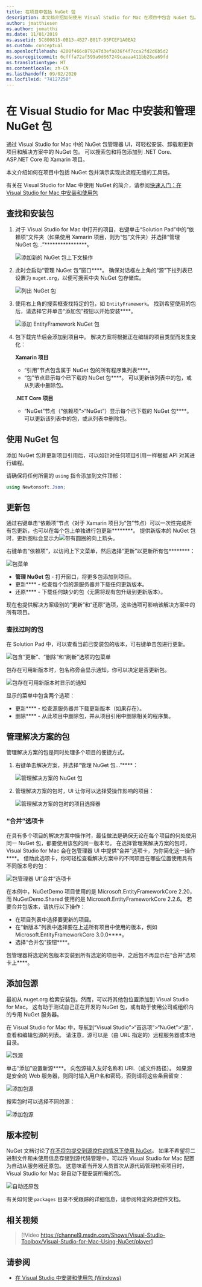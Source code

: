 ```yaml
---
title: 在项目中包括 NuGet 包
description: 本文档介绍如何使用 Visual Studio for Mac 在项目中包含 NuGet 包。 文档将介绍如何查找和下载包，同时介绍 IDE 集成功能。
author: jmatthiesen
ms.author: jomatthi
ms.date: 11/01/2019
ms.assetid: 5C800815-0B13-4B27-B017-95FCEF1A0EA2
ms.custom: conceptual
ms.openlocfilehash: 4200f466c079247d3efa036f4f7cca2fd2d6b5d2
ms.sourcegitcommit: 6cfffa72af599a9d667249caaaa411bb28ea69fd
ms.translationtype: HT
ms.contentlocale: zh-CN
ms.lasthandoff: 09/02/2020
ms.locfileid: "74127250"
---
```

# <a name="install-and-manage-nuget-packages-in-visual-studio-for-mac"></a>在 Visual Studio for Mac 中安装和管理 NuGet 包

通过 Visual Studio for Mac 中的 NuGet 包管理器 UI，可轻松安装、卸载和更新项目和解决方案中的 NuGet 包。 可以搜索包和将包添加到 .NET Core、ASP.NET Core 和 Xamarin 项目。

本文介绍如何在项目中包括 NuGet 包并演示实现此流程无缝的工具链。

有关在 Visual Studio for Mac 中使用 NuGet 的简介，请参阅[快速入门：在 Visual Studio for Mac 中安装和使用包](/nuget/quickstart/install-and-use-a-package-in-visual-studio-mac)

## <a name="find-and-install-a-package"></a>查找和安装包

1. 对于 Visual Studio for Mac 中打开的项目，右键单击“Solution Pad”中的“依赖项”文件夹（如果使用 Xamarin 项目，则为“包”文件夹）并选择“管理 NuGet 包...”****************。

    ![添加新的 NuGet 包上下文操作](media/nuget-walkthrough-packages-menu.png)

2. 此时会启动“管理 NuGet 包”窗口****。 确保对话框左上角的“源”下拉列表已设置为 `nuget.org`，以便可搜索中央 NuGet 包存储库。

    ![列出 NuGet 包](media/nuget-walkthrough-add-packages1.png)

3. 使用右上角的搜索框查找特定的包，如 `EntityFramework`。 找到希望使用的包后，请选择它并单击“添加包”按钮以开始安装****。

    ![添加 EntityFramework NuGet 包](media/nuget-walkthrough-add-packages2.png)

4. 包下载完毕后会添加到项目中。 解决方案将根据正在编辑的项目类型而发生变化：

    **Xamarin 项目**
    * “引用”节点包含属于 NuGet 包的所有程序集列表****。
    * “包”节点显示每个已下载的 NuGet 包****。 可以更新该列表中的包，或从列表中删除包。
    
    **.NET Core 项目**

    * “NuGet”节点（“依赖项”>“NuGet”）显示每个已下载的 NuGet 包****。 可以更新该列表中的包，或从列表中删除包。

## <a name="using-nuget-packages"></a>使用 NuGet 包

添加 NuGet 包并更新项目引用后，可以如针对任何项目引用一样根据 API 对其进行编程。

请确保将任何所需的 `using` 指令添加到文件顶部：

```csharp
using Newtonsoft.Json;
```

<a name="Package_Updates" class="injected"></a>

## <a name="updating-packages"></a>更新包

通过右键单击“依赖项”节点（对于 Xamarin 项目为“包”节点）可以一次性完成所有包更新，也可以在每个包上单独进行包更新********。 提供新版本的 NuGet 包时，更新图标会显示为![带有圆圈的向上箭头](media/nuget-walkthrough-update-icon.png)。

右键单击“依赖项”，以访问上下文菜单，然后选择“更新”以更新所有包********：

![包菜单](media/nuget-walkthrough-packages-menu-update.png)

* **管理 NuGet 包** - 打开窗口，将更多包添加到项目。
* 更新**** - 检查每个包的源服务器并下载任何更新版本。
* 还原**** - 下载任何缺少的包（无需将现有包升级到更新版本）。

现在也提供解决方案级别的“更新”和“还原”选项，这些选项可影响该解决方案中的所有项目。

### <a name="locating-outdated-packages"></a>查找过时的包
在 Solution Pad 中，可以查看当前已安装包的版本，可右键单击包进行更新。

![包含“更新”、“删除”和“刷新”选项的包菜单](media/nuget-walkthrough-PackageMenu.png)

包存在可用新版本时，包名称旁会显示通知，你可以决定是否更新包。

![包存在可用新版本时显示的通知](media/nuget-walkthrough-package-update-available.png)

显示的菜单中包含两个选项：

* 更新**** - 检查源服务器并下载更新版本（如果存在）。
* 删除**** - 从此项目中删除包，并从项目引用中删除相关的程序集。

## <a name="manage-packages-for-the-solution"></a>管理解决方案的包

管理解决方案的包是同时处理多个项目的便捷方式。

1. 右键单击解决方案，并选择“管理 NuGet 包…”****：

    ![管理解决方案的 NuGet 包](media/nuget-walkthrough-manage-packages-solution.png)

1. 管理解决方案的包时，UI 让你可以选择受操作影响的项目：

    ![管理解决方案的包时的项目选择器](media/nuget-walkthrough-add-to-projects.png)

### <a name="consolidate-tab"></a>“合并”选项卡

在具有多个项目的解决方案中操作时，最佳做法是确保无论在每个项目的何处使用同一 NuGet 包，都要使用该包的同一版本号。 在选择管理某解决方案的包时，Visual Studio for Mac 会在包管理器 UI 中提供“合并”选项卡，为你简化这一操作****。 借助此选项卡，你可轻松查看解决方案中的不同项目在哪些位置使用具有不同版本号的包：

![包管理器 UI“合并”选项卡](media/nuget-walkthrough-consolidate-tab.png)

在本例中，NuGetDemo 项目使用的是 Microsoft.EntityFrameworkCore 2.20，而 NuGetDemo.Shared 使用的是 Microsoft.EntityFrameworkCore 2.2.6。 若要合并包版本，请执行以下操作：

- 在项目列表中选择要更新的项目。
- 在“新版本”列表中选择要在上述所有项目中使用的版本，例如 Microsoft.EntityFrameworkCore 3.0.0****。
- 选择“合并包”按钮****。

包管理器将选定的包版本安装到所有选定的项目中，之后包不再显示在“合并”选项卡上****。

## <a name="adding-package-sources"></a>添加包源

最初从 nuget.org 检索安装包。然而，可以将其他包位置添加到 Visual Studio for Mac。 这有助于测试自己正在开发的 NuGet 包，或有助于使用公司或组织内的专用 NuGet 服务器。

在 Visual Studio for Mac 中，导航到“Visual Studio”>“首选项”>“NuGet”>“源”，查看和编辑包源的列表。 请注意，源可以是（由 URL 指定的）远程服务器或本地目录。

![包源](media/nuget-walkthrough-PackageSource.png)

单击“添加”设置新源****。 向包源输入友好名称和 URL（或文件路径）。 如果源是安全的 Web 服务器，则同时输入用户名和密码，否则请将这些条目留空：

![添加包源](media/nuget-walkthrough-PackageSource2.png)

搜索包时可以选择不同的源：

![添加包源](media/nuget-walkthrough-PackageSource3.png)

## <a name="version-control"></a>版本控制

NuGet 文档讨论了[在不将包提交到源控件的情况下使用 NuGet](/nuget/consume-packages/packages-and-source-control)。 如果不希望将二进制文件和未使用信息存储到源代码管理中，可以将 Visual Studio for Mac 配置为自动从服务器还原包。 这意味着当开发人员首次从源代码管理检索项目时，Visual Studio for Mac 将自动下载安装所需的包。

![自动还原包](media/nuget-walkthrough-AutoRestore.png)

有关如何使 `packages` 目录不受跟踪的详细信息，请参阅特定的源控件文档。

## <a name="related-video"></a>相关视频

> [!Video https://channel9.msdn.com/Shows/Visual-Studio-Toolbox/Visual-Studio-for-Mac-Using-NuGet/player]

## <a name="see-also"></a>请参阅

* [在 Visual Studio 中安装和使用包 (Windows)](/nuget/quickstart/install-and-use-a-package-in-visual-studio)
